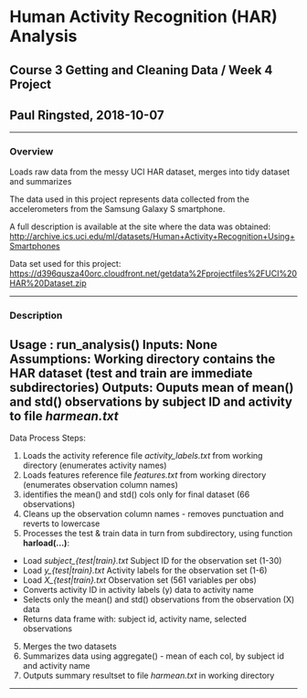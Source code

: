 # Human Activity Recognition (HAR) Analysis
## Course 3 Getting and Cleaning Data / Week 4 Project
## Paul Ringsted, 2018-10-07
---
### Overview
Loads raw data from the messy UCI HAR dataset, merges into tidy dataset and summarizes

The data used in this project represents data collected from the accelerometers from the Samsung Galaxy S smartphone.

A full description is available at the site where the data was obtained:
http://archive.ics.uci.edu/ml/datasets/Human+Activity+Recognition+Using+Smartphones

Data set used for this project:
https://d396qusza40orc.cloudfront.net/getdata%2Fprojectfiles%2FUCI%20HAR%20Dataset.zip

---
### Description
Usage : 	**run_analysis()**
Inputs:		None
Assumptions:	Working directory contains the HAR dataset (test and train are immediate subdirectories)
Outputs:	Ouputs mean of mean() and std() observations by subject ID and activity to file *harmean.txt*
---
Data Process Steps:
1. Loads the activity reference file *activity_labels.txt* from working directory (enumerates activity names)
2. Loads features reference file *features.txt* from working directory (enumerates observation column names)
2. identifies the mean() and std() cols only for final dataset (66 observations)
3. Cleans up the observation column names - removes punctuation and reverts to lowercase
4. Processes the test & train data in turn from subdirectory, using function **harload(...)**:
- Load *subject_{test|train}.txt*	Subject ID for the observation set (1-30)
- Load *y_{test|train}.txt*		Activity labels for the observation set (1-6)
- Load *X_{test|train}.txt*		Observation set (561 variables per obs)
- Converts activity ID in activity labels (y) data to activity name
- Selects only the mean() and std() observations from the observation (X) data
- Returns data frame with: subject id, activity name, selected observations
5. Merges the two datasets
6. Summarizes data using aggregate() - mean of each col, by subject id and activity name
7. Outputs summary resultset to file *harmean.txt* in working directory
---
